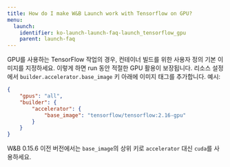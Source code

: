 ```yaml
---
title: How do I make W&B Launch work with Tensorflow on GPU?
menu:
  launch:
    identifier: ko-launch-launch-faq-launch_tensorflow_gpu
    parent: launch-faq
---
```


GPU를 사용하는 TensorFlow 작업의 경우, 컨테이너 빌드를 위한 사용자 정의 기본 이미지를 지정하세요. 이렇게 하면 run 동안 적절한 GPU 활용이 보장됩니다. 리소스 설정에서 `builder.accelerator.base_image` 키 아래에 이미지 태그를 추가합니다. 예시:

```json
{
    "gpus": "all",
    "builder": {
        "accelerator": {
            "base_image": "tensorflow/tensorflow:2.16-gpu"
        }
    }
}
```

W&B 0.15.6 이전 버전에서는 `base_image`의 상위 키로 `accelerator` 대신 `cuda`를 사용하세요.
